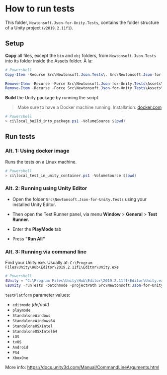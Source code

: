 # How to run tests

This folder, `Newtonsoft.Json-for-Unity.Tests`, contains the folder structure of
a Unity project (`v2019.2.11f1`).

## Setup

**Copy** all files, except the `bin` and `obj` folders, from `Newtonsoft.Json.Tests`
into its folder inside the Assets folder. À la:

```ps1
# Powershell
Copy-Item -Recurse Src\Newtonsoft.Json.Tests\. Src\Newtonsoft.Json-for-Unity.Tests\Assets\Newtonsoft.Json.Tests\

Remove-Item -Recurse -Force Src\Newtonsoft.Json-for-Unity.Tests\Assets\Newtonsoft.Json.Tests\bin
Remove-Item -Recurse -Force Src\Newtonsoft.Json-for-Unity.Tests\Assets\Newtonsoft.Json.Tests\obj
```

**Build** the Unity package by running the script

> Make sure to have a Docker machine running.
> Installation: [docker.com](https://docs.docker.com/docker-for-windows/install/)

```ps1
# Powershell
> ci\local_build_into_package.ps1 -VolumeSource $(pwd)
```

## Run tests

### Alt. 1: Using docker image

Runs the tests on a Linux machine.

```ps1
# Powershell
> ci\local_test_in_unity_container.ps1 -VolumeSource $(pwd)
```

### Alt. 2: Running using Unity Editor

- Open the folder `Src\Newtonsoft.Json-for-Unity.Tests` using your installed
  Unity Editor.

- Then open the Test Runner panel, via menu
  **Window** > **General** > **Test Runner**.

- Enter the **PlayMode** tab

- Press **"Run All"**

### Alt. 3: Running via command line

Find your Unity.exe.
Usually at: `C:\Program Files\Unity\Hub\Editor\2019.2.11f1\Editor\Unity.exe`

```ps1
# Powershell
$Unity = "C:\Program Files\Unity\Hub\Editor\2019.2.11f1\Editor\Unity.exe"
&$Unity -runTests -batchmode -projectPath Src\Newtonsoft.Json-for-Unity.Tests -testResults results.xml -testPlatform playmode | Out-Default
```

`testPlatform` parameter values:

- `editmode` _(default)_
- `playmode`
- `StandaloneWindows`
- `StandaloneWindows64`
- `StandaloneOSXIntel`
- `StandaloneOSXIntel64`
- `iOS`
- `tvOS`
- `Android`
- `PS4`
- `XboxOne`

More info: <https://docs.unity3d.com/Manual/CommandLineArguments.html>
